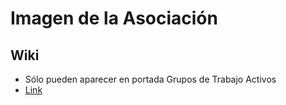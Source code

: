 # Imagen de la Asociación

## Wiki

* Sólo pueden aparecer en portada Grupos de Trabajo Activos
* [Link](http://asrob.uc3m.es/index.php/Main_Page)